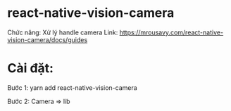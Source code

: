 # react-native-vision-camera
Chức năng: Xử lý handle camera
Link: https://mrousavy.com/react-native-vision-camera/docs/guides
# Cài đặt: 
Bước 1: yarn add react-native-vision-camera

Bước 2: Camera => lib
